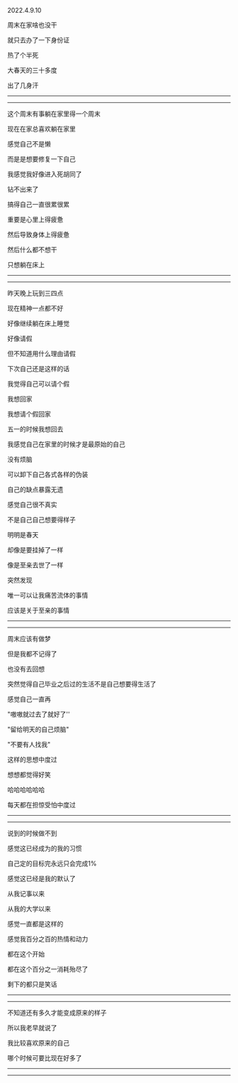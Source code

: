2022.4.9.10

周末在家啥也没干

就只去办了一下身份证

热了个半死

大春天的三十多度

出了几身汗

---------

------

这个周末有事躺在家里得一个周末

现在在家总喜欢躺在家里

感觉自己不是懒

而是是想要修复一下自己

我感觉我好像进入死胡同了

钻不出来了

搞得自己一直很累很累

重要是心里上得疲惫

然后导致身体上得疲惫

然后什么都不想干

只想躺在床上

----------

--------------

昨天晚上玩到三四点

现在精神一点都不好

好像继续躺在床上睡觉

好像请假

但不知道用什么理由请假

下次自己还是这样的话

我觉得自己可以请个假

我想回家

我想请个假回家

五一的时候我想回去

我感觉自己在家里的时候才是最原始的自己

没有烦脑

可以卸下自己各式各样的伪装

自己的缺点暴露无遗

感觉自己很不真实

不是自己自己想要得样子

明明是春天

却像是要挂掉了一样

像是至亲去世了一样

突然发现

唯一可以让我痛苦流体的事情

应该是关于至亲的事情

------

--------

周末应该有做梦

但是我都不记得了

也没有去回想

突然觉得自己毕业之后过的生活不是自己想要得生活了

感觉自己一直再

"嗷嗷就过去了就好了''

"留给明天的自己烦脑"

"不要有人找我"

这样的思想中度过

想想都觉得好笑

哈哈哈哈哈哈

每天都在担惊受怕中度过

----------

--------------

说到的时候做不到

感觉这已经成为的我的习惯

自己定的目标完永远只会完成1%

感觉这已经是我的默认了

从我记事以来

从我的大学以来

感觉一直都是这样的

感觉我百分之百的热情和动力

都在这个开始

都在这个百分之一消耗殆尽了

剩下的都只是笑话

---------

-----------------

不知道还有多久才能变成原来的样子

所以我老早就说了

我比较喜欢原来的自己

哪个时候可要比现在好多了

-----------

------------

